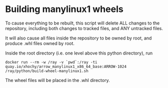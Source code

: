 # Building manylinux1 wheels

To cause everything to be rebuilt, this script will delete ALL changes to the
repository, including both changes to tracked files, and ANY untracked files.

It will also cause all files inside the repository to be owned by root, and
produce .whl files owned by root.

Inside the root directory (i.e. one level above this python directory), run

```
docker run --rm -w /ray -v `pwd`:/ray -ti quay.io/xhochy/arrow_manylinux1_x86_64_base:ARROW-1024 /ray/python/build-wheel-manylinux1.sh
```

The wheel files will be placed in the .whl directory.

